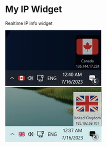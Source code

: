 # My IP Widget
Realtime IP info widget 

![](https://github.com/B3H1Z/My-IP-Widget/blob/main/screenshots/MyIPWidget-dark.jpg)
![](https://github.com/B3H1Z/My-IP-Widget/blob/main/screenshots/MyIPWidget-light.jpg)
